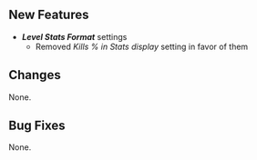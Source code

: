 ## New Features

- **_Level Stats Format_** settings
  - Removed _Kills % in Stats display_ setting in favor of them

## Changes

None.

## Bug Fixes

None.
